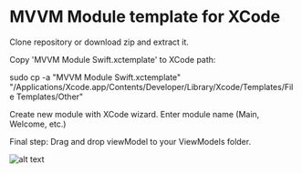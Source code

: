 # MVVM Module template for XCode

Clone repository or download zip and extract it.

Copy 'MVVM Module Swift.xctemplate' to XCode path:

sudo cp -a "MVVM Module Swift.xctemplate" "/Applications/Xcode.app/Contents/Developer/Library/Xcode/Templates/File Templates/Other"

Create new module with XCode wizard. Enter module name (Main, Welcome, etc.)

Final step: Drag and drop viewModel to your ViewModels folder.

![alt text](https://raw.githubusercontent.com/antondevs/mvvm-module-template-ios/raw/master/mvvm-module.png)
